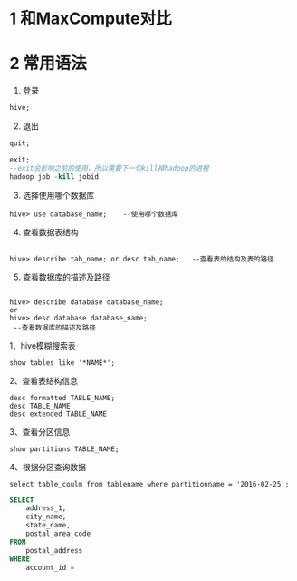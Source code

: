 
# 1 和MaxCompute对比













# 2 常用语法

1. 登录
```sql
hive;
```

2. 退出
```sql
quit;
```


```sql
exit;
--exit会影响之前的使用，所以需要下一句kill掉hadoop的进程
hadoop job -kill jobid
```


3. 选择使用哪个数据库
```
hive> use database_name;    --使用哪个数据库
```
4. 查看数据表结构
```

hive> describe tab_name; or desc tab_name;   --查看表的结构及表的路径
```

5. 查看数据库的描述及路径
```

hive> describe database database_name; 
or
hive> desc database database_name;
 --查看数据库的描述及路径
```



1、hive模糊搜索表
```
show tables like '*NAME*';
```
2、查看表结构信息
```
desc formatted TABLE_NAME;
desc TABLE_NAME
desc extended TABLE_NAME
```

3、查看分区信息
```
show partitions TABLE_NAME;
```
4、根据分区查询数据
```
select table_coulm from tablename where partitionname = '2016-02-25';
```

```sql
SELECT
    address_1,
    city_name,
    state_name,
    postal_area_code
FROM
    postal_address
WHERE
    account_id =
```